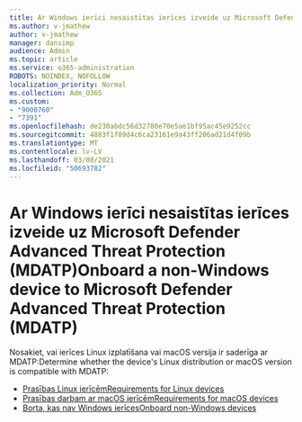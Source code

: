 ```yaml
---
title: Ar Windows ierīci nesaistītas ierīces izveide uz Microsoft Defender Advanced Threat Protection (MDATP)
ms.author: v-jmathew
author: v-jmathew
manager: dansimp
audience: Admin
ms.topic: article
ms.service: o365-administration
ROBOTS: NOINDEX, NOFOLLOW
localization_priority: Normal
ms.collection: Adm_O365
ms.custom:
- "9000760"
- "7391"
ms.openlocfilehash: de230abdc56d32780e70e5ae1bf95ac45e9252cc
ms.sourcegitcommit: 4883f1f89d4c6ca23161e9a43ff206ad21d4f09b
ms.translationtype: MT
ms.contentlocale: lv-LV
ms.lasthandoff: 03/08/2021
ms.locfileid: "50693782"
---
```

# <a name="onboard-a-non-windows-device-to-microsoft-defender-advanced-threat-protection-mdatp"></a><span data-ttu-id="6ef71-102">Ar Windows ierīci nesaistītas ierīces izveide uz Microsoft Defender Advanced Threat Protection (MDATP)</span><span class="sxs-lookup"><span data-stu-id="6ef71-102">Onboard a non-Windows device to Microsoft Defender Advanced Threat Protection (MDATP)</span></span>

<span data-ttu-id="6ef71-103">Nosakiet, vai ierīces Linux izplatīšana vai macOS versija ir saderīga ar MDATP:</span><span class="sxs-lookup"><span data-stu-id="6ef71-103">Determine whether the device's Linux distribution or macOS version is compatible with MDATP:</span></span>

- [<span data-ttu-id="6ef71-104">Prasības Linux ierīcēm</span><span class="sxs-lookup"><span data-stu-id="6ef71-104">Requirements for Linux devices</span></span>](https://go.microsoft.com/fwlink/?linkid=2143462)
- [<span data-ttu-id="6ef71-105">Prasības darbam ar macOS ierīcēm</span><span class="sxs-lookup"><span data-stu-id="6ef71-105">Requirements for macOS devices</span></span>](https://go.microsoft.com/fwlink/?linkid=2143461)
- [<span data-ttu-id="6ef71-106">Borta, kas nav Windows ierīces</span><span class="sxs-lookup"><span data-stu-id="6ef71-106">Onboard non-Windows devices</span></span>](https://go.microsoft.com/fwlink/?linkid=2143628)
